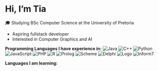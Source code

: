 # Hi, I’m Tia
🎓 Studying BSc Computer Science at the University of Pretoria
- Aspiring fullstack developer
- Interested in Computer Graphics and AI

**Programming Languages I have experience in:**
![Java](https://img.shields.io/badge/Java-007396?style=for-the-badge&logo=java&logoColor=white)  ![C++](https://img.shields.io/badge/C++-00599C?style=for-the-badge&logo=c%2B%2B&logoColor=white)  ![Python](https://img.shields.io/badge/Python-3776AB?style=for-the-badge&logo=python&logoColor=white)  ![JavaScript](https://img.shields.io/badge/JavaScript-F7DF1E?style=for-the-badge&logo=javascript&logoColor=black)  ![PHP](https://img.shields.io/badge/PHP-777BB4?style=for-the-badge&logo=php&logoColor=white)  ![R](https://img.shields.io/badge/R-276DC3?style=for-the-badge&logo=r&logoColor=white)  ![Prolog](https://img.shields.io/badge/Prolog-%23000000?style=for-the-badge)  ![Scheme](https://img.shields.io/badge/Scheme-%23000000?style=for-the-badge&logo=scheme)  ![Delphi](https://img.shields.io/badge/Delphi-EE1F35?style=for-the-badge&logo=delphi&logoColor=white)  ![Logo](https://img.shields.io/badge/Logo-%23000000?style=for-the-badge)  ![Inform7](https://img.shields.io/badge/Inform7-%23000000?style=for-the-badge)

**Languages I am learning:**


<!---
Tia-H/Tia-H is a ✨ special ✨ repository because its `README.md` (this file) appears on your GitHub profile.
You can click the Preview link to take a look at your changes.
--->
